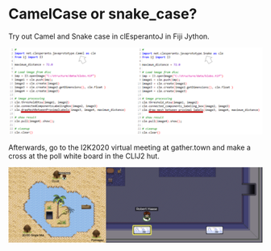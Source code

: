 # CamelCase or snake_case?

Try out Camel and Snake case in clEsperantoJ in Fiji Jython.

![](images/camel_snake.png)

Afterwards, go to the I2K2020 virtual meeting at gather.town and make a cross at the poll white board in the CLIJ2 hut.

![](images/gater_town.png)